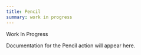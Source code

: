 ```yaml
---
title: Pencil
summary: work in progress
---
```


Work In Progress

Documentation for the Pencil action will appear here.